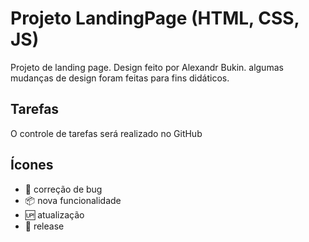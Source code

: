 # Projeto LandingPage (HTML, CSS, JS) 
Projeto de landing page. Design feito por Alexandr Bukin. 
algumas mudanças de design foram feitas para fins didáticos. 


## Tarefas

O controle de tarefas será realizado no GitHub


## Ícones

* :mosquito: correção de bug
* :package: nova funcionalidade
* :up: atualização
* :checkered_flag: release

